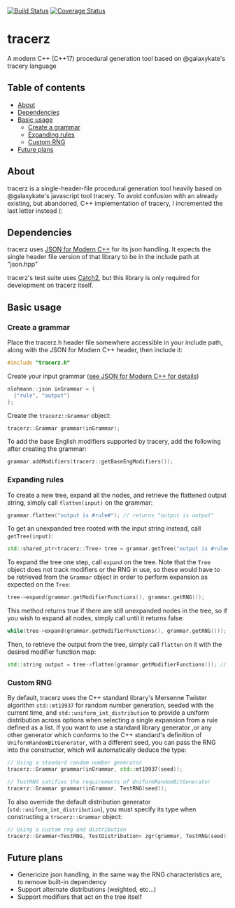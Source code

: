 [![Build Status](https://travis-ci.com/caranatar/tracerz.svg?branch=master)](https://travis-ci.com/caranatar/tracerz)
[![Coverage Status](https://coveralls.io/repos/github/caranatar/tracerz/badge.svg)](https://coveralls.io/github/caranatar/tracerz)
# tracerz
A modern C++ (C++17) procedural generation tool based on @galaxykate's tracery language

## Table of contents
* [About](#about)
* [Dependencies](#dependencies)
* [Basic usage](#basic-usage)
    * [Create a grammar](#create-a-grammar)
    * [Expanding rules](#expanding-rules)
    * [Custom RNG](#custom-rng)
* [Future plans](#future-plans)

## About
tracerz is a single-header-file procedural generation tool heavily based on @galaxykate's javascript tool tracery. To
avoid confusion with an already existing, but abandoned, C++ implementation of tracery, I incremented the last letter
instead (:

## Dependencies
tracerz uses [JSON for Modern C++](https://github.com/nlohmann/json/) for its json handling. It expects the single
header file version of that library to be in the include path at "json.hpp"

tracerz's test suite uses [Catch2](https://github.com/catchorg/Catch2), but this library is only required for
development on tracerz itself.

## Basic usage
### Create a grammar
Place the tracerz.h header file somewhere accessible in your include path, along with the JSON for Modern C++ header,
then include it:

```cpp
#include "tracerz.h"
```

Create your input grammar ([see JSON for Modern C++ for details](https://github.com/nlohmann/json/))

```cpp
nlohmann::json inGrammar = {
  {"rule", "output"}
};
```

Create the `tracerz::Grammar` object:

```cpp
tracerz::Grammar grammar(inGrammar);
```

To add the base English modifiers supported by tracery, add the following after creating the grammar:

```cpp
grammar.addModifiers(tracerz::getBaseEngModifiers());
```

### Expanding rules
To create a new tree, expand all the nodes, and retrieve the flattened output string, simply call `flatten(input)` on
the grammar:

```cpp
grammar.flatten("output is #rule#"); // returns "output is output"
```

To get an unexpanded tree rooted with the input string instead, call `getTree(input)`:

```cpp
std::shared_ptr<tracerz::Tree> tree = grammar.getTree("output is #rule#");
```

To expand the tree one step, call `expand` on the tree. Note that the `Tree` object does not track modifiers or the RNG
in use, so these would have to be retrieved from the `Grammar` object in order to perform expansion as expected on the
`Tree`:

```cpp
tree->expand(grammar.getModifierFunctions(), grammar.getRNG());
```

This method returns true if there are still unexpanded nodes in the tree, so if you wish to expand all nodes, simply
call until it returns false:

```cpp
while(tree->expand(grammar.getModifierFunctions(), grammar.getRNG()));
```

Then, to retrieve the output from the tree, simply call `flatten` on it with the desired modifier function map:

```cpp
std::string output = tree->flatten(grammar.getModifierFunctions()); // returns "output is output"
```

### Custom RNG
By default, tracerz uses the C++ standard library's Mersenne Twister algorithm `std::mt19937` for random number
generation, seeded with the current time, and `std::uniform_int_distribution` to provide a uniform distribution across
options when selecting a single expansion from a rule defined as a list. If you want to use a standard library generator
,or any other generator which conforms to the C++ standard's definition of `UniformRandomBitGenerator`, with a different
seed, you can pass the RNG into the constructor, which will automatically deduce the type:

```cpp
// Using a standard random number generator
tracerz::Grammar grammar(inGrammar, std::mt19937(seed));

// TestRNG satifies the requirements of UniformRandomBitGenerator
tracerz::Grammar grammar(inGrammar, TestRNG(seed));
```

To also override the default distribution generator (`std::uniform_int_distribution`), you must specify its type when
constructing a `tracerz::Grammar` object:

```cpp
// Using a custom rng and distribution
tracerz::Grammar<TestRNG, TestDistribution> zgr(grammar, TestRNG(seed));
```

## Future plans
* Genericize json handling, in the same way the RNG characteristics are, to remove built-in dependency
* Support alternate distributions (weighted, etc...)
* Support modifiers that act on the tree itself